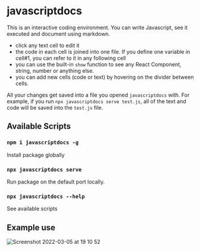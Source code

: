 # javascriptdocs

This is an interactive coding environment. You can write Javascript, see it executed and document using markdown.

- click any text cell to edit it
- the code in each cell is joined into one file. If you define one variable in cell#1, you can refer to it in any following cell
- you can use the built-in `show` function to see any React Component, string, number or anything else.
- you can add new cells (code or text) by hovering on the divider between cells.

All your changes get saved into a file you opened `javascriptdocs` with. For example, if you run `npx javascriptdocs serve test.js`, all of the text and code will be saved into the `test.js` file.

## Available Scripts

### `npm i javascriptdocs -g`

Install package globally

### `npx javascriptdocs serve`

Run package on the default port locally.

### `npx javascriptdocs --help`

See available scripts

## Example use

![Screenshot 2022-03-05 at 19 10 52](https://user-images.githubusercontent.com/36113728/156897086-24677271-d317-4cc5-98cf-5d94270e2523.png)
